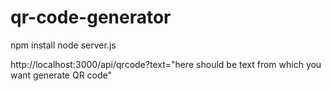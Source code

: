 # qr-code-generator

npm install
node server.js

http://localhost:3000/api/qrcode?text="here should be text from which you want generate QR code"
